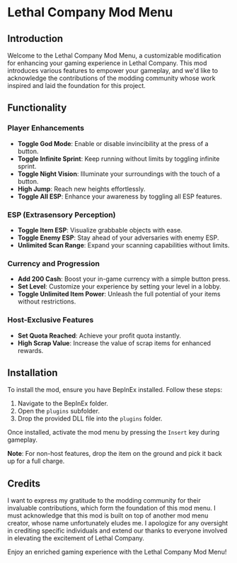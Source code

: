 # Lethal Company Mod Menu

## Introduction

Welcome to the Lethal Company Mod Menu, a customizable modification for enhancing your gaming experience in Lethal Company. This mod introduces various features to empower your gameplay, and we'd like to acknowledge the contributions of the modding community whose work inspired and laid the foundation for this project.

## Functionality

### Player Enhancements
- **Toggle God Mode**: Enable or disable invincibility at the press of a button.
- **Toggle Infinite Sprint**: Keep running without limits by toggling infinite sprint.
- **Toggle Night Vision**: Illuminate your surroundings with the touch of a button.
- **High Jump**: Reach new heights effortlessly.
- **Toggle All ESP**: Enhance your awareness by toggling all ESP features.

### ESP (Extrasensory Perception)
- **Toggle Item ESP**: Visualize grabbable objects with ease.
- **Toggle Enemy ESP**: Stay ahead of your adversaries with enemy ESP.
- **Unlimited Scan Range**: Expand your scanning capabilities without limits.

### Currency and Progression
- **Add 200 Cash**: Boost your in-game currency with a simple button press.
- **Set Level**: Customize your experience by setting your level in a lobby.
- **Toggle Unlimited Item Power**: Unleash the full potential of your items without restrictions.

### Host-Exclusive Features
- **Set Quota Reached**: Achieve your profit quota instantly.
- **High Scrap Value**: Increase the value of scrap items for enhanced rewards.

## Installation

To install the mod, ensure you have BepInEx installed. Follow these steps:

1. Navigate to the BepInEx folder.
2. Open the `plugins` subfolder.
3. Drop the provided DLL file into the `plugins` folder.

Once installed, activate the mod menu by pressing the `Insert` key during gameplay.

**Note**: For non-host features, drop the item on the ground and pick it back up for a full charge.

## Credits

I want to express my gratitude to the modding community for their invaluable contributions, which form the foundation of this mod menu. I must acknowledge that this mod is built on top of another mod menu creator, whose name unfortunately eludes me. I apologize for any oversight in crediting specific individuals and extend our thanks to everyone involved in elevating the excitement of Lethal Company.

Enjoy an enriched gaming experience with the Lethal Company Mod Menu!